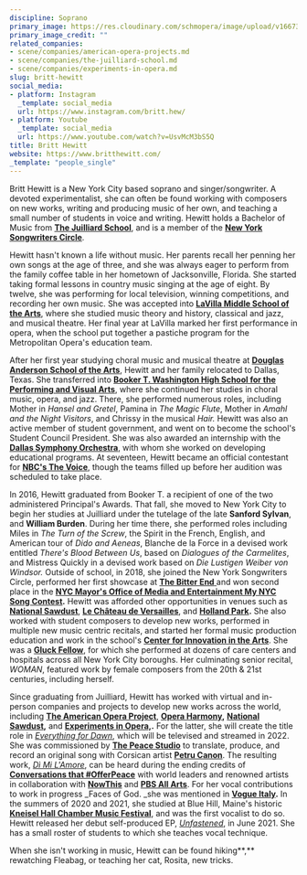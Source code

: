```yaml
---
discipline: Soprano
primary_image: https://res.cloudinary.com/schmopera/image/upload/v1667352253/media/2022/11/BrittHewitt_kpdcyq.jpg
primary_image_credit: ""
related_companies:
- scene/companies/american-opera-projects.md
- scene/companies/the-juilliard-school.md
- scene/companies/experiments-in-opera.md
slug: britt-hewitt
social_media:
- platform: Instagram
  _template: social_media
  url: https://www.instagram.com/britt.hew/
- platform: Youtube
  _template: social_media
  url: https://www.youtube.com/watch?v=UsvMcM3bS5Q
title: Britt Hewitt
website: https://www.britthewitt.com/
_template: "people_single"
---
```

Britt Hewitt is a New York City based soprano and singer/songwriter. A devoted experimentalist, she can often be found working with composers on new works, writing and producing music of her own, and teaching a small number of students in voice and writing. Hewitt holds a Bachelor of Music from [**The Juilliard School**](https://www.juilliard.edu/), and is a member of the [**New York Songwriters Circle**](https://songwriters-circle.com/).

Hewitt hasn't known a life without music. Her parents recall her penning her own songs at the age of three, and she was always eager to perform from the family coffee table in her hometown of Jacksonville, Florida. She started taking formal lessons in country music singing at the age of eight. By twelve, she was performing for local television, winning competitions, and recording her own music. She was accepted into [**LaVilla Middle School of the Arts**](https://dcps.duvalschools.org/Page/336), where she studied music theory and history, classical and jazz, and musical theatre. Her final year at LaVilla marked her first performance in opera, when the school put together a pastiche program for the Metropolitan Opera's education team.

After her first year studying choral music and musical theatre at [**Douglas Anderson School of the Arts**](https://dcps.duvalschools.org/anderson), Hewitt and her family relocated to Dallas, Texas. She transferred into [**Booker T. Washington High School for the Performing and Visual Arts**](https://dcps.duvalschools.org/anderson), where she continued her studies in choral music, opera, and jazz. There, she performed numerous roles, including Mother in _Hansel and Gretel_, Pamina in _The Magic Flute_, Mother in _Amahl and the Night Visitors_, and Chrissy in the musical _Hair._ Hewitt was also an active member of student government, and went on to become the school's Student Council President. She was also awarded an internship with the [**Dallas Symphony Orchestra**](https://www.dallassymphony.org/), with whom she worked on developing educational programs. At seventeen, Hewitt became an official contestant for [**NBC's The Voice**](https://www.nbc.com/the-voice), though the teams filled up before her audition was scheduled to take place.

In 2016, Hewitt graduated from Booker T. a recipient of one of the two administered Principal's Awards. That fall, she moved to New York City to begin her studies at Juilliard under the tutelage of the late **Sanford Sylvan**, and **William Burden**. During her time there, she performed roles including Miles in _The Turn of the Screw_, the Spirit in the French, English, and American tour of _Dido and Aeneas_, Blanche de la Force in a devised work entitled _There's Blood Between Us_, based on _Dialogues of the Carmelites_, and Mistress Quickly in a devised work based on _Die Lustigen Weiber von Windsor._ Outside of school, in 2018, she joined the New York Songwriters Circle, performed her first showcase at [**The Bitter End** ](https://bitterend.com/#/events)and won second place in the [**NYC Mayor's Office of Media and Entertainment My NYC Song Contest**](https://www1.nyc.gov/site/mome/industries/mynycsong-winners.page)**.** Hewitt was afforded other opportunities in venues such as [**National Sawdust**](https://nationalsawdust.org/), [**Le Château de Versailles**](https://en.chateauversailles.fr/), and [**Holland Park**](https://operahollandpark.com/)**.** She also worked with student composers to develop new works, performed in multiple new music centric recitals, and started her formal music production education and work in the school's [**Center for Innovation in the Arts**](https://www.juilliard.edu/school/academics/center-innovation-arts/center-innovation-arts-courses). She was a [**Gluck Fellow**](https://www.juilliard.edu/juilliard-all/community-engagement-programs/interactive-concerts-and-fellowships), for which she performed at dozens of care centers and hospitals across all New York City boroughs. Her culminating senior recital, _WOMAN_, featured work by female composers from the 20th & 21st centuries, including herself.

Since graduating from Juilliard, Hewitt has worked with virtual and in-person companies and projects to develop new works across the world, including [**The American Opera Project**](https://www.aopopera.org/), [**Opera Harmony**](https://operavision.eu/en/library/performances/digital-opera/opera-harmony)**,** [**National Sawdust**](https://nationalsawdust.org/)**,** and [**Experiments in Opera,**](https://experimentsinopera.com/)**.** For the latter, she will create the title role in [_Everything for Dawn_](https://experimentsinopera.com/portfolio-item/everythingfordawn/), which will be televised and streamed in 2022. She was commissioned by [**The Peace Studio**](https://thepeacestudio.org/day-97/) to translate, produce, and record an original song with Corsican artist [**Petru Canon**](https://m.facebook.com/Petru-Canon-569437700147267/). The resulting work, [_Dì Mi L'Amore_](https://levelmusic.lnk.to/3qd9m7), can be heard during the ending credits of [**Conversations that #OfferPeace**](https://thepeacestudio.org/conversations-that-offerpeace/) with world leaders and renowned artists in collaboration with [**NowThis**](https://www.facebook.com/watch/?v=2712503369023332) and [**PBS All Arts**](https://allarts.org/programs/conversations-that-offerpeace/). For her vocal contributions to work in progress _Faces of God. _she was mentioned in [**Vogue Italy**](https://www.vogue.it/vogue-talents/gallery/danza-e-moda-life-is-a-performance-di-terrence-zhou)**.** In the summers of 2020 and 2021, she studied at Blue Hill, Maine's historic [**Kneisel Hall Chamber Music Festival**](https://kneisel.org/), and was the first vocalist to do so. Hewitt released her debut self-produced EP, [_Unfastened_](https://levelmusic.lnk.to/kf9sQY), in June 2021. She has a small roster of students to which she teaches vocal technique.

When she isn't working in music, Hewitt can be found hiking**,** rewatching Fleabag, or teaching her cat, Rosita, new tricks.